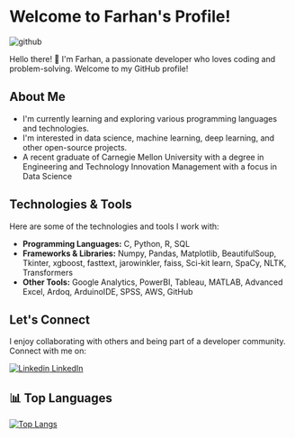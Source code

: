 # Welcome to Farhan's Profile!
![github](https://img.shields.io/badge/GitHub-000000?style=for-the-badge&logo=GitHub&logoColor=white) 

Hello there! 👋 I'm Farhan, a passionate developer who loves coding and problem-solving. Welcome to my GitHub profile!

##  About Me

-  I'm currently learning and exploring various programming languages and technologies.
-  I'm interested in data science, machine learning, deep learning, and other open-source projects.
-  A recent graduate of Carnegie Mellon University with a degree in Engineering and Technology Innovation Management with a focus in Data Science

## Technologies & Tools

Here are some of the technologies and tools I work with:

- **Programming Languages:** C, Python, R, SQL 
- **Frameworks & Libraries:** Numpy, Pandas, Matplotlib, BeautifulSoup, Tkinter, xgboost, fasttext, jarowinkler, faiss, Sci-kit learn, SpaCy, NLTK, Transformers
- **Other Tools:** Google Analytics, PowerBI, Tableau, MATLAB, Advanced Excel, Ardoq, ArduinoIDE, SPSS, AWS, GitHub

## Let's Connect

I enjoy collaborating with others and being part of a developer community. Connect with me on:

[![Linkedin](https://i.stack.imgur.com/gVE0j.png) LinkedIn](https://www.linkedin.com/in/farhanahmad9/)


## 📊 Top Languages

[![Top Langs](https://github-readme-stats.vercel.app/api/top-langs/?username=farhanah09)](https://github.com/farhanah09/github-readme-stats)

